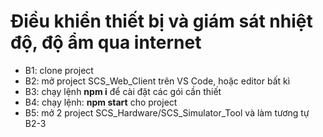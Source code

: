 # Điều khiển thiết bị và giám sát nhiệt độ, độ ẩm qua internet

- B1: clone project
- B2: mở project SCS_Web_Client trên VS Code, hoặc editor bất kì
- B3: chạy lệnh **npm i** để cài đặt các gói cần thiết
- B4: chạy lệnh: **npm start** cho project
- B5: mở 2 project SCS_Hardware/SCS_Simulator_Tool và làm tương tự B2-3
